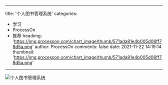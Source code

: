 
---
title: '个人图书管理系统'
categories: 
 - 学习
 - ProcessOn
 - 推荐
headimg: 'https://img.processon.com/chart_image/thumb/571ada81e4b005d06ff78d5a.png'
author: ProcessOn
comments: false
date: 2021-11-22 14:19:14
thumbnail: 'https://img.processon.com/chart_image/thumb/571ada81e4b005d06ff78d5a.png'
---

<div>   
<img class="thumb" alt="个人图书管理系统" src="https://img.processon.com/chart_image/thumb/571ada81e4b005d06ff78d5a.png" referrerpolicy="no-referrer">
<p></p>  
</div>
            